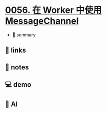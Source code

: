# [0056. 在 Worker 中使用 MessageChannel](https://github.com/Tdahuyou/javascript/tree/main/0056.%20%E5%9C%A8%20Worker%20%E4%B8%AD%E4%BD%BF%E7%94%A8%20MessageChannel)

- 📝 summary

## 🔗 links
## 📒 notes
## 💻 demo
## 🤖 AI
